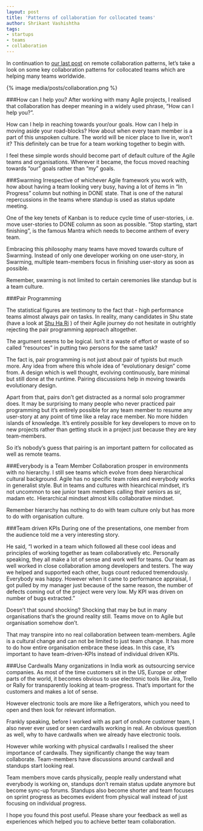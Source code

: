 ```yaml
---
layout: post
title: 'Patterns of collaboration for collocated teams'
author: Shrikant Vashishtha
tags:
- startups
- teams
- collaboration
---
```


In continuation to [our last post](https://www.startersquad.com/blog/patterns-of-collaboration-in-distributed-organizations/) on remote collaboration patterns, let’s take a look on some key collaboration patterns for collocated teams which are helping many teams worldwide.

{% image media/posts/collaboration.png %}

###How can I help you?
After working with many Agile projects, I realised that collaboration has deeper meaning in a widely used phrase, “How can I help you?”. 

How can I help in reaching towards your/our goals. How can I help in moving aside your road-blocks? How about when every team member is a part of this unspoken culture. The world will be nicer place to live in, won’t it? This definitely can be true for a team working together to begin with.

I feel these simple words should become part of default culture of the Agile teams and organisations. Wherever it became, the focus moved reaching towards “our” goals rather than “my” goals. 

###Swarming
Irrespective of whichever Agile framework you work with, how about having a team looking very busy, having a lot of items in “In Progress” column but nothing in DONE state. That is one of the natural repercussions in the teams where standup is used as status update meeting. 

One of the key tenets of Kanban is to reduce cycle time of user-stories, i.e. move user-stories to DONE column as soon as possible. “Stop starting, start finishing”, is the famous Mantra which needs to become anthem of every team.

Embracing this philosophy many teams have moved towards culture of Swarming. Instead of only one developer working on one user-story, in Swarming, multiple team-members focus in finishing user-story as soon as possible. 

Remember, swarming is not limited to certain ceremonies like standup but is a team culture.

###Pair Programming

The statistical figures are testimony to the fact that - high performance teams almost always pair on tasks. In reality, many candidates in Shu state (have a look at [Shu Ha Ri](http://martinfowler.com/bliki/ShuHaRi.html) ) of their Agile journey do not hesitate in outrightly rejecting the pair programming approach altogether. 

The argument seems to be logical. Isn’t it a waste of effort or waste of so called “resources” in putting two persons for the same task? 

The fact is, pair programming is not just about pair of typists but much more. Any idea from where this whole idea of “evolutionary design” come from. A design which is well thought, evolving continuously, bare minimal but still done at the runtime. Pairing discussions help in moving towards evolutionary design. 

Apart from that, pairs don’t get distracted as a normal solo programmer does. It may be surprising to many people who never practiced pair programming but it’s entirely possible for any team member to resume any user-story at any point of time like a relay race member. No more hidden islands of knowledge. It’s entirely possible for key developers to move on to new projects rather than getting stuck in a project just because they are key team-members.

So it’s nobody’s guess that pairing is an important pattern for collocated as well as remote teams.

###Everybody is a Team Member
Collaboration prosper in environments with no hierarchy. I still see teams which evolve from deep hierarchical cultural background. Agile has no specific team roles and everybody works in generalist style. But in teams and cultures with hiearchical mindset, it’s not uncommon to see junior team members calling their seniors as sir, madam etc. Hierarchical mindset almost kills collaborative mindset.

Remember hierarchy has nothing to do with team culture only but has more to do with organisation culture.

###Team driven KPIs
During one of the presentations, one member from the audience told me a very interesting story. 

He said, “I worked in a team which followed all these cool ideas and principles of working together as team collaboratively etc. Personally speaking, they all make a lot of sense and work well for teams. Our team as well worked in close collaboration among developers and testers. The way we helped and supported each other, bugs count reduced tremendously. Everybody was happy. However when it came to performance appraisal, I got pulled by my manager just because of the same reason, the number of defects coming out of the project were very low. My KPI was driven on number of bugs extracted.” 

Doesn’t that sound shocking? Shocking that may be but in many organisations that’s the ground reality still. Teams move on to Agile but organisation somehow don’t. 

That may transpire into no real collaboration between team-members. Agile is a cultural change and can not be limited to just team change. It has more to do how entire organisation embrace these ideas. In this case, it’s important to have team-driven-KPIs instead of individual driven KPIs.

###Use Cardwalls
Many organizations in India work as outsourcing service companies. As most of the time customers sit in the US, Europe or other parts of the world, it becomes obvious to use electronic tools like Jira, Trello or Rally for transparently looking at team-progress. That’s important for the customers and makes a lot of sense.

However electronic tools are more like a Refrigerators, which you need to open and then look for relevant information. 

Frankly speaking, before I worked with as part of onshore customer team, I also never ever used or seen cardwalls working in real. An obvious question as well, why to have cardwalls when we already have electronic tools. 

However while working with physical cardwalls I realised the sheer importance of cardwalls. They significantly change the way team collaborate. Team-members have discussions around cardwall and standups start looking real. 

Team members move cards physically, people really understand what everybody is working on, standups don’t remain status update anymore but become sync-up forums. Standups also become shorter and team focuses on sprint progress as becomes evident from physical wall instead of just focusing on individual progress.

I hope you found this post useful. Please share your feedback as well as experiences which helped you to achieve better team collaboration.
